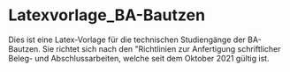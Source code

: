 # Latexvorlage_BA-Bautzen
Dies ist eine Latex-Vorlage für die technischen Studiengänge der BA-Bautzen. Sie richtet sich nach den "Richtlinien zur Anfertigung schriftlicher Beleg- und Abschlussarbeiten, welche seit dem Oktober 2021 gültig ist.
